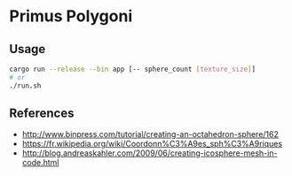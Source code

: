# Primus Polygoni

## Usage

```sh
cargo run --release --bin app [-- sphere_count [texture_size]]
# or
./run.sh
```

## References

* http://www.binpress.com/tutorial/creating-an-octahedron-sphere/162
* https://fr.wikipedia.org/wiki/Coordonn%C3%A9es_sph%C3%A9riques
* http://blog.andreaskahler.com/2009/06/creating-icosphere-mesh-in-code.html